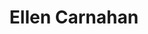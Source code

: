 ---
layout: layouts/profile.liquid
title: Ellen Carnahan
id: ellen_carnahan
first: Ellen
middle: 
last: Carnahan
suffix: 
currentTitle: Corporate Board Director
currentOrg: Enova, Paylocity, Jackson National Life Funds
bio: Public and private Board experience with over 20 growth companies<br />o 20+ years as an institutional growth equity investor realizing returns of 3x cost, net <br />o Private equity expertise in growth, innovation, strategy and risk management<br />o Audit, Compensation, Governance and Investment Committee Chair<br />o Industry focus includes software, financial &amp; analytics services, and regulated energy<br />o High energy, creative, collaborative, professional<br /><br />BOARDS&#58; CURRENT<br />Enova International, Inc. (NYSE&#58; ENVA) is a leading financial technology company that provides online financial services through its proprietary AI and machine learning-powered platform. Enova lends to non-prime consumers and businesses alike, while offering world-class technology and services to traditional banks. It is one of the leading technology companies in Chicago. Committees&#58; Audit (Chair) &amp; Governance. May 2015 – present.<br /><br />JNL Funds (registered investment company/ mutual fund complex) $250+billion (portfolio value) complex of mutual funds serving as the investment vehicles underlying the JNL variable annuity products guaranteed and sold through Jackson National Life insurance. Committees&#58; Governance Committee, Investment Committee A (chair), Audit (prior). December 2013 – present.<br /><br />Paylocity Holding Corporation (NASDAQ&#58; PCTY) Paylocity Holding Corporation provides cloud-based payroll and human capital management (HCM) software solutions to medium-sized companies. Based in the Chicago suburbs, it is one of the fastest-growing technology companies in the area. Committees&#58; Audit, Compensation (Chair), Governance (prior). November 2016 – present.<br /><br />BOARDS&#58; PRIOR-SELECTED (complete list of 23 available upon request)<br />Integrys Energy Group (NYSE&#58; TEG) a $4+billion (market cap) energy holding company serving the Midwest region in regulated gas and electric generation and distribution. Governance (chair) Audit Financial, Environmental Committees. Led process to add three new directors. 2003 – 2015. (sale)<br /><br />PROFESSIONAL EXPERIENCE<br />Machrie Enterprises LLC, Chicago, IL 2008 – present<br />Principal<br />Sole proprietorship investing in private software companies and venture funds; and, serving as a director of growth companies.<br /><br />William Blair Capital Management LLC (WBCP), Chicago, IL 1988 -2007<br />Managing Director<br />Private equity funds with over $1.4 billion managed in seven funds. Head of Technology Investing. Realized over 3x return on $220 million of investments led. <br /><br />SPSS, Inc., Chicago, IL 1983 - 1987<br />SPSS inc. grew from a university spinout analytical software company to a NASDAQ traded (SPSS) public company. Sold to IBM in 2009. Part of initial management team. <br />Vice President, Marketing and Planning 1985 - 1987<br />Assistant to the President (CEO / Co-founder) 1983 - 1984<br /><br />Trailer Train, Inc., Chicago, IL 1979 - 1982<br />Manager, Financial Planning, Railbox and Railgon Subsidiaries<br />Created computer-based financial models and forecasted financial results. <br /><br />Price Waterhouse, LLC., Chicago, IL 1977 - 1979<br />Senior Auditor, General Audit Staff<br />Member of audit teams on Fortune 1000 accounts.<br /><br />EDUCATION<br /><br />University of Chicago Booth Graduate School of Business<br />Masters in Business Administration(econometrics), December 1988 (Highest Honors)<br />Concentration in Econometrics<br /><br />University of Notre Dame<br />Bachelor of Business Administration, December 1977 (Magna Cum Laude, Salutorian)<br />Major in Accounting. Second class of women to attend full four years and graduate.<br /><br />Certified Public Accountant<br />State of Illinois, 1977 – non-practicing; license inactive<br /><br />SELECTED COMMUNITY SERVICE &amp; AWARDS<br />Company Building &amp; Entrepreneurship<br />• Illinois Venture Capital Association (IVCA), 2010 Chair, PAC Chair and Board Member. (2002-2014)<br />• State of Illinois Growth &amp; Innovation Fund, Inaugural Board Member. Appointed by State of Illinois Treasurer. (2004 – 2016)<br />• Illinois Venture Capital Association’s “Fellowship Award” (2003)<br />Community Involvement<br />• Metropolitan Planning Council, Chair (2019 – 2020) Board Member and various committees co-chair (2009 – present)<br />• Communities in Schools Chicago, FY15-16 Chair, Board Member (2003 – 2018)<br />• The Chicago Network, Board Member and FY2007 Chair. (2001- present)
linkedin: https://www.linkedin.com/search/results/all/?fetchDeterministicClustersOnly=true&heroEntityKey=urn%3Ali%3Afsd_profile%3AACoAAAJmx4IB596-_wokmCBVsLuprNpBHI5_yd0&keywords=ellen%20carnahan&origin=RICH_QUERY_SUGGESTION&position=0&searchId=48105925-dcce-4d03-9f93-526f015321ac&sid=DVY
tiktok: 
twitter: 
aboutme: 
insta: 
orgURL: 
snapchat: 
personalURL: 
smallHeadshotURL: assets/images/headshots/carnahan_ellen_1_converted_scaled.avif
originalHeadshotURL: assets/images/headshots/carnahan_ellen_1_converted_scaled.avif
tags-experience: 
 - Accounting
 - B2B
 - Capital Markets
 - Cybersecurity
 - DEI
 - Finance
 - Governance
 - Information Security
 - Mergers & Acquisitions
 - P&L&#58; $0-$500M
 - P&L&#58; $500M-$1B
 - Private Companies
 - Public Companies
 - SEC Qualified Financial Expert
 - Transformational and Growth
 - SAAS
 - Venture Capital
 - Accounting
 - B2B
 - Cybersecurity
 - Finance
 - Governance
 - Information Security
 - Mergers & Acquisitions
 - P&L&#58; $0-$500M
 - Private Companies
 - Public Companies
 - SEC Qualified Financial Expert
 - Transformational and Growth
 - SAAS
 - Venture Capital
tags-current-industries: 
 - Accounting
 - Civic/Public Policy
 - Corporate Directorships
 - Finance and Insurance
 - Financial Activities
 - Information
 - Investment Management
 - Other Information Services
 - Private Equity
 - Technology
 - Venture Capital
tags-current-position: 
 - Founder
 - Partner
tags-past-industries: 
 - Accounting
 - Civic/Public Policy
 - Corporate Directorships
 - Energy/Utilities
 - Finance and Insurance
 - Financial Activities
 - Information
 - Investment Banking
 - Investment Management
 - Other Information Services
 - Private Equity
 - Technology
 - Trade, Transportation, and Utilities
 - Venture Capital
tags-past-position: 
 - CMO / Chief Marketing Officer
 - CSO / Chief Strategy Officer
 - Partner
tags-current-board-service: 
    - Corporate Public
    - Nonprofit
tags-past-board-service: 
    - Corporate Private
    - Corporate Public
    - Nonprofit
    - VC
    - Private Equity
boards-current-corporate-private: 
boards-current-corporate-public: 
 - Enova International Inc, Audit Committee Chair
 - Paylocity, Compensation Committee Chair
 - Paylocity, Audit Committee
 - JNL Funds, Investment Committee A Chair
boards-current-nonprofit: 
 - Metropolitan Planning Council, Executive Committee , past chair
 - Metropolitan Planning Council, Development Co-Chair
boards-current-privateequity: 
boards-current-spac: 
boards-current-vc: 
boards-past-corporate-private: 
 - Cybera, Audit Committee
 - BuiltIn, Audit Committee
 - more than 21 other private companies, Audit Committee chair
 - more than 21 other private companies, Compensation Committee chair
boards-past-corporate-public: 
 - Integrys Energy Inc., Governance Committee Chair
 - Integrys Energy Inc., Environmental Committee
 - Integrys Energy Inc., Audit Committee
 - MatrixOne Inc., Audit Committee Chair
boards-past-nonprofit: 
 - Communities In Schools of Chicago, past Chair
 - The Chicago Network, past Chair
 - The Chicago Network, Membership committee Chair
 - Illinois Venture Capital Association, past Chair
boards-past-privateequity: 
 - Cybera Inc., independent director
boards-past-spac: 
boards-past-vc: 
 - more than 23 company boards, audit & comp committee chair
---